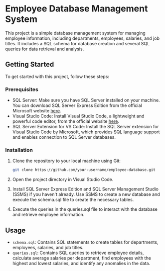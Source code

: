 # Employee Database Management System

This project is a simple database management system for managing employee information, including departments, employees, salaries, and job titles. It includes a SQL schema for database creation and several SQL queries for data retrieval and analysis.

## Getting Started

To get started with this project, follow these steps:

### Prerequisites

- SQL Server: Make sure you have SQL Server installed on your machine. You can download SQL Server Express Edition from the official Microsoft website [here](https://www.microsoft.com/en-us/sql-server/sql-server-downloads).
- Visual Studio Code: Install Visual Studio Code, a lightweight and powerful code editor, from the official website [here](https://code.visualstudio.com/).
- SQL Server Extension for VS Code: Install the SQL Server extension for Visual Studio Code by Microsoft, which provides SQL language support and enables connection to SQL Server databases.

### Installation

1. Clone the repository to your local machine using Git:

   ```bash
   git clone https://github.com/your-username/employee-database.git
   ```

2. Open the project directory in Visual Studio Code.

3. Install SQL Server Express Edition and SQL Server Management Studio (SSMS) if you haven't already. Use SSMS to create a new database and execute the schema.sql file to create the necessary tables.

4. Execute the queries in the queries.sql file to interact with the database and retrieve employee information.

## Usage

- `schema.sql`: Contains SQL statements to create tables for departments, employees, salaries, and job titles.
- `queries.sql`: Contains SQL queries to retrieve employee details, calculate average salaries per department, find employees with the highest and lowest salaries, and identify any anomalies in the data.



